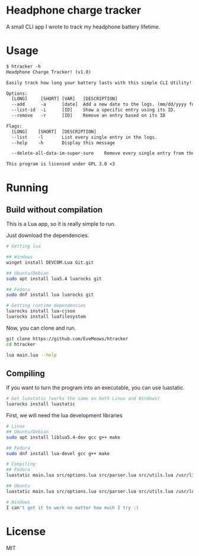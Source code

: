 # Headphone charge tracker

A small CLI app I wrote to track my headphone battery lifetime.

# Usage
```txt
$ htracker -h
Headphone Charge Tracker! (v1.0)

Easily track how long your battery lasts with this simple CLI Utility!

Options:
  [LONG]     [SHORT] [VAR]   [DESCRIPTION]
  --add      -a      [date]  Add a new date to the logs. (mm/dd/yyyy format)
  --list-id  -i      [ID]    Show a specific entry using its ID.
  --remove   -r      [ID]    Remove an entry based on its ID

Flags:
  [LONG]    [SHORT]  [DESCRIPTION]
  --list    -l       List every single entry in the logs.
  --help    -h       Display this message

  --delete-all-data-im-super-sure    Remove every single entry from the logs (CANNOT BE UNDONE.)

This program is licensed under GPL 3.0 <3
```

# Running

## Build without compilation
This is a Lua app, so it is really simple to run.

Just download the dependencies.
```bash
# Getting lua

## Windows
winget install DEVCOM.Lua Git.git

## Ubuntu/Debian
sudo apt install lua5.4 luarocks git

## Fedora
sudo dnf install lua luarocks git

# Getting runtime dependencies
luarocks install lua-cjson
luarocks install luafilesystem
```

Now, you can clone and run.
```bash
git clone https://github.com/EveMeows/htracker
cd htracker

lua main.lua --help
```

## Compiling
If you want to turn the program into an executable, you can use luastatic.

```bash
# Get luastatic (works the same on both Linux and Windows)
luarocks install luastatic
```

First, we will need the lua development libraries

```bash
# Linux
## Ubuntu/Debian
sudo apt install liblua5.4-dev gcc g++ make

## Fedora
sudo dnf install lua-devel gcc g++ make

# Compiling
## Fedora
luastatic main.lua src/options.lua src/parser.lua src/utils.lua /usr/lib64/lua/5.4/lfs.so /usr/lib64/lua/5.4/cjson.so /usr/lib64/liblua-5.4.so -I/usr/include -o htracker

## Ubuntu
luastatic main.lua src/options.lua src/parser.lua src/utils.lua /usr/local/lib/lua/5.4/lfs.so /usr/local/lib/lua/5.4/cjson.so /usr/lib/x86_64-linux-gnu/liblua-5.4.so -I/usr/include/lua5.4 -o htracker

# Windows
I can't get it to work no matter how much I try :(
```

# License
MIT
